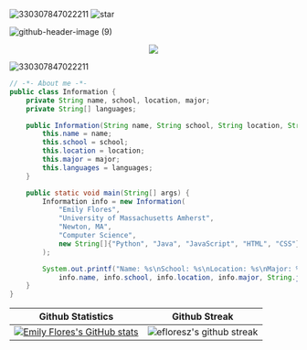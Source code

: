 


![330307847022211](https://user-images.githubusercontent.com/110843762/225420992-e4ef9135-421d-4357-a45f-9c35039311fd.png)
![star](https://user-images.githubusercontent.com/110843762/225450803-ce1a5703-2dd6-4598-a2bf-bb85ec8fdfda.png)

<!--📏LINE-->
![github-header-image (9)](https://github.com/efloresz/efloresz/assets/110843762/6924d19a-8a4b-4903-a7a3-6f11a556ab02)
</p>  
<p align="center">
<a href="https://github.com/efloresz/github-profile-views-counter">
    <img src="https://komarev.com/ghpvc/?username=efloresz&style=for-the-badge&color=F2ACB9">
</a>
</p>

![330307847022211](https://user-images.githubusercontent.com/110843762/225420992-e4ef9135-421d-4357-a45f-9c35039311fd.png)

```java
// -*- About me -*- 
public class Information {
    private String name, school, location, major;
    private String[] languages;

    public Information(String name, String school, String location, String major, String[] languages) {
        this.name = name;
        this.school = school;
        this.location = location;
        this.major = major;
        this.languages = languages;
    }

    public static void main(String[] args) {
        Information info = new Information(
            "Emily Flores",
            "University of Massachusetts Amherst",
            "Newton, MA",
            "Computer Science",
            new String[]{"Python", "Java", "JavaScript", "HTML", "CSS"}
        );

        System.out.printf("Name: %s\nSchool: %s\nLocation: %s\nMajor: %s\nLanguages: %s\n",
            info.name, info.school, info.location, info.major, String.join(", ", info.languages));
    }
}
```






| Github Statistics | Github Streak |
| --- | --- |
[![Emily Flores's GitHub stats](https://github-readme-stats.vercel.app/api?username=efloresz&show_icons=true&title_color=ff69b4&icon_color=ff69b4&text_color=daf7dc&bg_color=151515&hide=issues&count_private=true&include_all_commits=true)](https://github.com/efloresz/github-readme-stats) | ![efloresz's github streak](https://github-readme-streak-stats.herokuapp.com/?user=efloresz&theme=dark&background=151515&stroke=ff9ece&ring=ff9ece&fire=ff9ece&currStreakNum=ff9ece&sideNums=daf7dc&currStreakLabel=daf7dc&sideLabels=daf7dc)



















